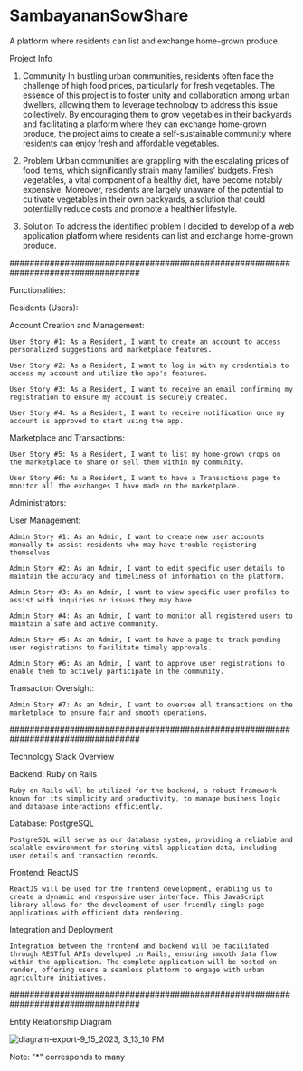 # SambayananSowShare
A platform where residents can list and exchange home-grown produce.

Project Info

1. Community
In bustling urban communities, residents often face the challenge of high food prices, particularly for fresh vegetables. The essence of this project is to foster unity and collaboration among urban dwellers, allowing them to leverage technology to address this issue collectively. By encouraging them to grow vegetables in their backyards and facilitating a platform where they can exchange home-grown produce, the project aims to create a self-sustainable community where residents can enjoy fresh and affordable vegetables.

2. Problem
Urban communities are grappling with the escalating prices of food items, which significantly strain many families' budgets. Fresh vegetables, a vital component of a healthy diet, have become notably expensive. Moreover, residents are largely unaware of the potential to cultivate vegetables in their own backyards, a solution that could potentially reduce costs and promote a healthier lifestyle. 

3. Solution
To address the identified problem I decided to develop of a web application platform where residents can list and exchange home-grown produce. 

##################################################################################

Functionalities:

  Residents (Users):

  Account Creation and Management:

    User Story #1: As a Resident, I want to create an account to access personalized suggestions and marketplace features.

    User Story #2: As a Resident, I want to log in with my credentials to access my account and utilize the app's features.

    User Story #3: As a Resident, I want to receive an email confirming my registration to ensure my account is securely created.

    User Story #4: As a Resident, I want to receive notification once my account is approved to start using the app.

  Marketplace and Transactions:

    User Story #5: As a Resident, I want to list my home-grown crops on the marketplace to share or sell them within my community.

    User Story #6: As a Resident, I want to have a Transactions page to monitor all the exchanges I have made on the marketplace.

Administrators:

  User Management:

    Admin Story #1: As an Admin, I want to create new user accounts manually to assist residents who may have trouble registering themselves.

    Admin Story #2: As an Admin, I want to edit specific user details to maintain the accuracy and timeliness of information on the platform.

    Admin Story #3: As an Admin, I want to view specific user profiles to assist with inquiries or issues they may have.
  
    Admin Story #4: As an Admin, I want to monitor all registered users to maintain a safe and active community.
  
    Admin Story #5: As an Admin, I want to have a page to track pending user registrations to facilitate timely approvals.
  
    Admin Story #6: As an Admin, I want to approve user registrations to enable them to actively participate in the community.

  Transaction Oversight:

    Admin Story #7: As an Admin, I want to oversee all transactions on the marketplace to ensure fair and smooth operations.

##################################################################################

Technology Stack Overview

  Backend: Ruby on Rails

    Ruby on Rails will be utilized for the backend, a robust framework known for its simplicity and productivity, to manage business logic and database interactions efficiently.

  Database: PostgreSQL

    PostgreSQL will serve as our database system, providing a reliable and scalable environment for storing vital application data, including user details and transaction records.

  Frontend: ReactJS

    ReactJS will be used for the frontend development, enabling us to create a dynamic and responsive user interface. This JavaScript library allows for the development of user-friendly single-page applications with efficient data rendering.

  Integration and Deployment

    Integration between the frontend and backend will be facilitated through RESTful APIs developed in Rails, ensuring smooth data flow within the application. The complete application will be hosted on render, offering users a seamless platform to engage with urban agriculture initiatives.

##################################################################################

Entity Relationship Diagram 


![diagram-export-9_15_2023, 3_13_10 PM](https://github.com/Jamessora/SambayananSowShare/assets/84948041/3aac0518-2cde-481b-9e34-52d7de18c2df)

Note: "*" corresponds to many

